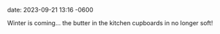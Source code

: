 date: 2023-09-21 13:16 -0600

Winter is coming... the butter in the kitchen cupboards in no longer soft!
